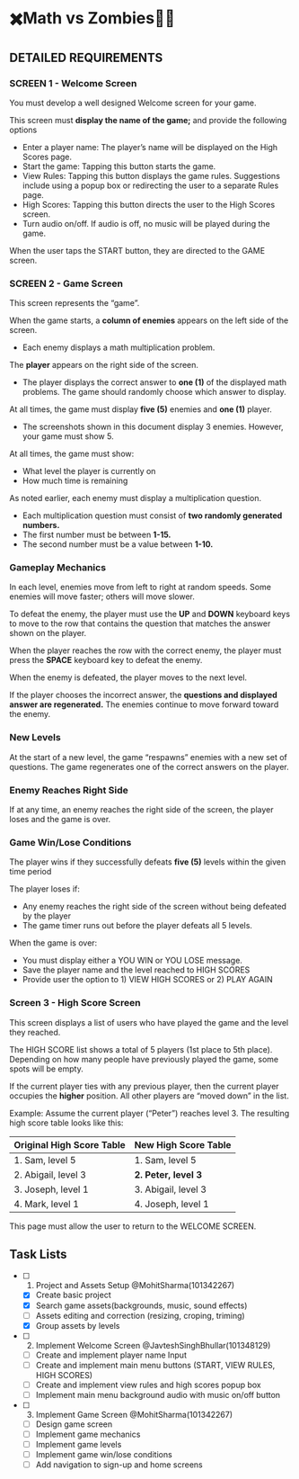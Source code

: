 # ✖️Math vs Zombies🧟‍♂️

## DETAILED REQUIREMENTS

### SCREEN 1 - Welcome Screen
You must develop a well designed Welcome screen for your game.  

This screen must **display the name of the game;** and provide the following options
- Enter a player name: The player’s name will be displayed on the High Scores page.
- Start the game: Tapping this button starts the game.
- View Rules: Tapping this button displays the game rules. Suggestions include using
a popup box or redirecting the user to a separate Rules page.
- High Scores: Tapping this button directs the user to the High Scores screen.
- Turn audio on/off. If audio is off, no music will be played during the game.

When the user taps the START button, they are directed to the GAME screen.

### SCREEN 2 - Game Screen

This screen represents the “game”.  

When the game starts, a **column of enemies** appears on the left side of the screen.
- Each enemy displays a math multiplication problem.

The **player** appears on the right side of the screen.
- The player displays the correct answer to **one (1)** of the displayed math problems. The
game should randomly choose which answer to display.

At all times, the game must display **five (5)** enemies and **one (1)** player.
- The screenshots shown in this document display 3 enemies. However, your game
must show 5.

At all times, the game must show:
- What level the player is currently on
- How much time is remaining

As noted earlier, each enemy must display a multiplication question.
- Each multiplication question must consist of **two randomly generated numbers.**
- The first number must be between **1-15.**
- The second number must be a value between **1-10.**

### **Gameplay Mechanics**
In each level, enemies move from left to right at random speeds. Some enemies will move
faster; others will move slower.  

To defeat the enemy, the player must use the **UP** and **DOWN** keyboard keys to move to the
row that contains the question that matches the answer shown on the player.  

When the player reaches the row with the correct enemy, the player must press the **SPACE**
keyboard key to defeat the enemy.  

When the enemy is defeated, the player moves to the next level.  

If the player chooses the incorrect answer, the **questions and displayed answer are
regenerated.** The enemies continue to move forward toward the enemy.  

### **New Levels**
At the start of a new level, the game “respawns” enemies with a new set of questions. The
game regenerates one of the correct answers on the player.

### **Enemy Reaches Right Side**
If at any time, an enemy reaches the right side of the screen, the player loses and the game is
over.

### **Game Win/Lose Conditions**
The player wins if they successfully defeats **five (5)** levels within the given time period  

The player loses if:
- Any enemy reaches the right side of the screen without being defeated by the player
- The game timer runs out before the player defeats all 5 levels.  

When the game is over:
- You must display either a YOU WIN or YOU LOSE message.
- Save the player name and the level reached to HIGH SCORES
- Provide user the option to 1) VIEW HIGH SCORES or 2) PLAY AGAIN

### Screen 3 - High Score Screen
This screen displays a list of users who have played the game and the level they reached.  

The HIGH SCORE list shows a total of 5 players (1st place to 5th place). Depending on how
many people have previously played the game, some spots will be empty.  

If the current player ties with any previous player, then the current player occupies the **higher**
position. All other players are “moved down” in the list.  

Example: Assume the current player (“Peter”) reaches level 3. The resulting high score table
looks like this:

| Original High Score Table  | New High Score Table |
| ------------- | ------------- |
| 1. Sam, level 5  | 1. Sam, level 5 |
| 2. Abigail, level 3  | **2. Peter, level 3** |
| 3. Joseph, level 1 | 3. Abigail, level 3 |
| 4. Mark, level 1 | 4. Joseph, level 1 |  

This page must allow the user to return to the WELCOME SCREEN.
##
## Task Lists
- [ ] 1. Project and Assets Setup @MohitSharma(101342267)
  - [x] Create basic project
  - [x] Search game assets(backgrounds, music, sound effects)
  - [ ] Assets editing and correction (resizing, croping, triming)
  - [x] Group assets by levels

- [ ] 2. Implement Welcome Screen @JavteshSinghBhullar(101348129)
  - [ ] Create and implement player name Input
  - [ ] Create and implement main menu buttons (START, VIEW RULES, HIGH SCORES)
  - [ ] Create and implement view rules and high scores popup box
  - [ ] Implement main menu background audio with music on/off button

- [ ] 3. Implement Game Screen @MohitSharma(101342267)
  - [ ] Design game screen
  - [ ] Implement game mechanics
  - [ ] Implement game levels
  - [ ] Implement game win/lose conditions
  - [ ] Add navigation to sign-up and home screens
